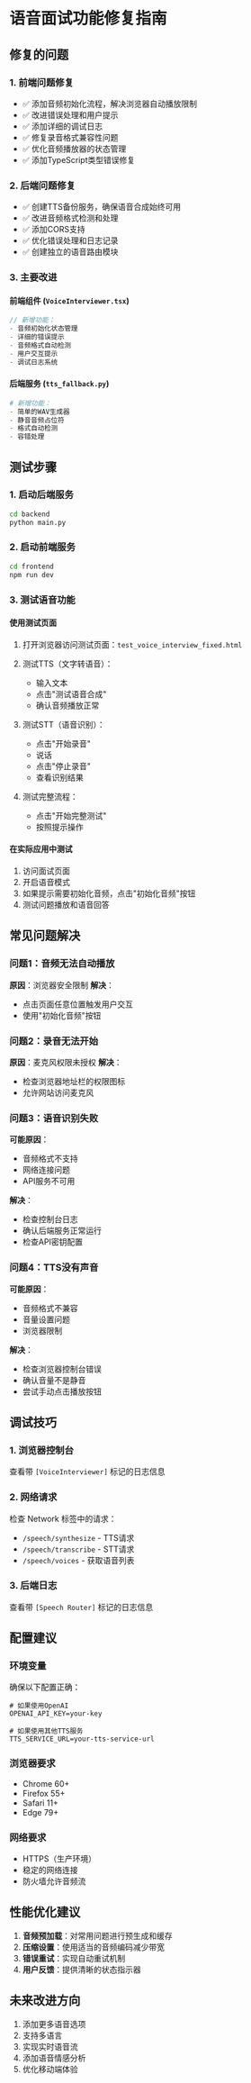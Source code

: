 # 语音面试功能修复指南

## 修复的问题

### 1. 前端问题修复
- ✅ 添加音频初始化流程，解决浏览器自动播放限制
- ✅ 改进错误处理和用户提示
- ✅ 添加详细的调试日志
- ✅ 修复录音格式兼容性问题
- ✅ 优化音频播放器的状态管理
- ✅ 添加TypeScript类型错误修复

### 2. 后端问题修复
- ✅ 创建TTS备份服务，确保语音合成始终可用
- ✅ 改进音频格式检测和处理
- ✅ 添加CORS支持
- ✅ 优化错误处理和日志记录
- ✅ 创建独立的语音路由模块

### 3. 主要改进

#### 前端组件 (`VoiceInterviewer.tsx`)
```typescript
// 新增功能：
- 音频初始化状态管理
- 详细的错误提示
- 音频格式自动检测
- 用户交互提示
- 调试日志系统
```

#### 后端服务 (`tts_fallback.py`)
```python
# 新增功能：
- 简单的WAV生成器
- 静音音频占位符
- 格式自动检测
- 容错处理
```

## 测试步骤

### 1. 启动后端服务
```bash
cd backend
python main.py
```

### 2. 启动前端服务
```bash
cd frontend
npm run dev
```

### 3. 测试语音功能

#### 使用测试页面
1. 打开浏览器访问测试页面：`test_voice_interview_fixed.html`
2. 测试TTS（文字转语音）：
   - 输入文本
   - 点击"测试语音合成"
   - 确认音频播放正常

3. 测试STT（语音识别）：
   - 点击"开始录音"
   - 说话
   - 点击"停止录音"
   - 查看识别结果

4. 测试完整流程：
   - 点击"开始完整测试"
   - 按照提示操作

#### 在实际应用中测试
1. 访问面试页面
2. 开启语音模式
3. 如果提示需要初始化音频，点击"初始化音频"按钮
4. 测试问题播放和语音回答

## 常见问题解决

### 问题1：音频无法自动播放
**原因**：浏览器安全限制
**解决**：
- 点击页面任意位置触发用户交互
- 使用"初始化音频"按钮

### 问题2：录音无法开始
**原因**：麦克风权限未授权
**解决**：
- 检查浏览器地址栏的权限图标
- 允许网站访问麦克风

### 问题3：语音识别失败
**可能原因**：
- 音频格式不支持
- 网络连接问题
- API服务不可用

**解决**：
- 检查控制台日志
- 确认后端服务正常运行
- 检查API密钥配置

### 问题4：TTS没有声音
**可能原因**：
- 音频格式不兼容
- 音量设置问题
- 浏览器限制

**解决**：
- 检查浏览器控制台错误
- 确认音量不是静音
- 尝试手动点击播放按钮

## 调试技巧

### 1. 浏览器控制台
查看带 `[VoiceInterviewer]` 标记的日志信息

### 2. 网络请求
检查 Network 标签中的请求：
- `/speech/synthesize` - TTS请求
- `/speech/transcribe` - STT请求
- `/speech/voices` - 获取语音列表

### 3. 后端日志
查看带 `[Speech Router]` 标记的日志信息

## 配置建议

### 环境变量
确保以下配置正确：
```env
# 如果使用OpenAI
OPENAI_API_KEY=your-key

# 如果使用其他TTS服务
TTS_SERVICE_URL=your-tts-service-url
```

### 浏览器要求
- Chrome 60+
- Firefox 55+
- Safari 11+
- Edge 79+

### 网络要求
- HTTPS（生产环境）
- 稳定的网络连接
- 防火墙允许音频流

## 性能优化建议

1. **音频预加载**：对常用问题进行预生成和缓存
2. **压缩设置**：使用适当的音频编码减少带宽
3. **错误重试**：实现自动重试机制
4. **用户反馈**：提供清晰的状态指示器

## 未来改进方向

1. 添加更多语音选项
2. 支持多语言
3. 实现实时语音流
4. 添加语音情感分析
5. 优化移动端体验 